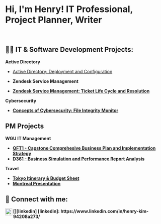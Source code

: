 <h1>Hi, I'm Henry! IT Professional, Project Planner, Writer </h1> <br/>
<h2>👨‍💻 IT & Software Development Projects:</h2>

<b>Active Directory</b>
- [Active Directory: Deployment and Configuration](https://github.com/henrykim-projects/Active-Directory.git)

- <b>Zendesk Service Management<b>
- [Zendesk Service Management: Ticket Life Cycle and Resolution](https://github.com/henrykim-projects/zendesk_sampleticket.git)

<b>Cybersecurity</b>
- [Concepts of Cybersecurity: File Integrity Monitor](https://github.com/henrykim-projects/file_integrity_monitor.git)

<h2>PM Projects</h2>

<b>WGU IT Management</b>
  - [QFT1 - Capstone Comprehesive Business Plan and Implementation Strategy](https://github.com/henrykim-projects/qft_capstone_hskim.git)
  - [D361 - Business Simulation and Performance Report Analysis](https://github.com/henrykim-projects/d361_hskim.git)

<b>Travel</b> 
- [Tokyo Itinerary & Budget Sheet]()
- [Montreal Presentation]()

<h2> 🤳 Connect with me:</h2>
[<img align="left" alt="JoshMadakor | LinkedIn" width="22px" src="https://cdn.jsdelivr.net/npm/simple-icons@v3/icons/linkedin.svg" />][linkedin]
[linkedin]: https://www.linkedin.com/in/henry-kim-94208a273/
